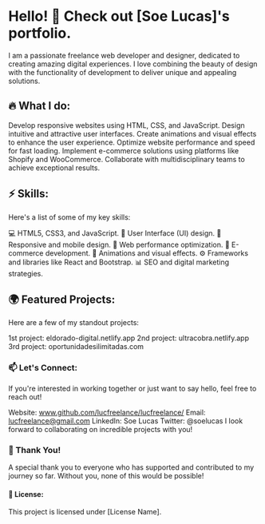 # Hello! 👋 Check out [Soe Lucas]'s portfolio.
I am a passionate freelance web developer and designer, dedicated to creating amazing digital experiences. I love combining the beauty of design with the functionality of development to deliver unique and appealing solutions.

## 🔥 What I do:
Develop responsive websites using HTML, CSS, and JavaScript.
Design intuitive and attractive user interfaces.
Create animations and visual effects to enhance the user experience.
Optimize website performance and speed for fast loading.
Implement e-commerce solutions using platforms like Shopify and WooCommerce.
Collaborate with multidisciplinary teams to achieve exceptional results.

## ⚡ Skills:
Here's a list of some of my key skills:

💻 HTML5, CSS3, and JavaScript.
🎨 User Interface (UI) design.
📱 Responsive and mobile design.
🚀 Web performance optimization.
💼 E-commerce development.
🎥 Animations and visual effects.
⚙️ Frameworks and libraries like React and Bootstrap.
📊 SEO and digital marketing strategies.

## 🌍 Featured Projects:
Here are a few of my standout projects:

1st project: eldorado-digital.netlify.app
2nd project: ultracobra.netlify.app
3rd project: oportunidadesilimitadas.com

### 📫 Let's Connect:
If you're interested in working together or just want to say hello, feel free to reach out!

Website: www.github.com/lucfreelance/lucfreelance/
Email: lucfreelance@gmail.com
LinkedIn: Soe Lucas
Twitter: @soelucas
I look forward to collaborating on incredible projects with you!

### 🎉 Thank You!
A special thank you to everyone who has supported and contributed to my journey so far. Without you, none of this would be possible!

#### 📄 License:
This project is licensed under [License Name].  
